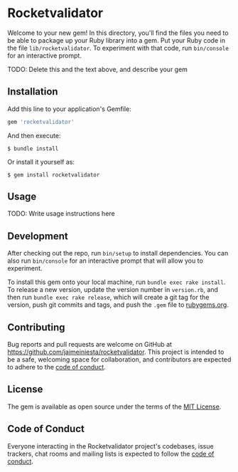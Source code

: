 # Rocketvalidator

Welcome to your new gem! In this directory, you'll find the files you need to be able to package up your Ruby library into a gem. Put your Ruby code in the file `lib/rocketvalidator`. To experiment with that code, run `bin/console` for an interactive prompt.

TODO: Delete this and the text above, and describe your gem

## Installation

Add this line to your application's Gemfile:

```ruby
gem 'rocketvalidator'
```

And then execute:

    $ bundle install

Or install it yourself as:

    $ gem install rocketvalidator

## Usage

TODO: Write usage instructions here

## Development

After checking out the repo, run `bin/setup` to install dependencies. You can also run `bin/console` for an interactive prompt that will allow you to experiment.

To install this gem onto your local machine, run `bundle exec rake install`. To release a new version, update the version number in `version.rb`, and then run `bundle exec rake release`, which will create a git tag for the version, push git commits and tags, and push the `.gem` file to [rubygems.org](https://rubygems.org).

## Contributing

Bug reports and pull requests are welcome on GitHub at https://github.com/jaimeiniesta/rocketvalidator. This project is intended to be a safe, welcoming space for collaboration, and contributors are expected to adhere to the [code of conduct](https://github.com/jaimeiniesta/rocketvalidator/blob/master/CODE_OF_CONDUCT.md).


## License

The gem is available as open source under the terms of the [MIT License](https://opensource.org/licenses/MIT).

## Code of Conduct

Everyone interacting in the Rocketvalidator project's codebases, issue trackers, chat rooms and mailing lists is expected to follow the [code of conduct](https://github.com/jaimeiniesta/rocketvalidator/blob/master/CODE_OF_CONDUCT.md).
